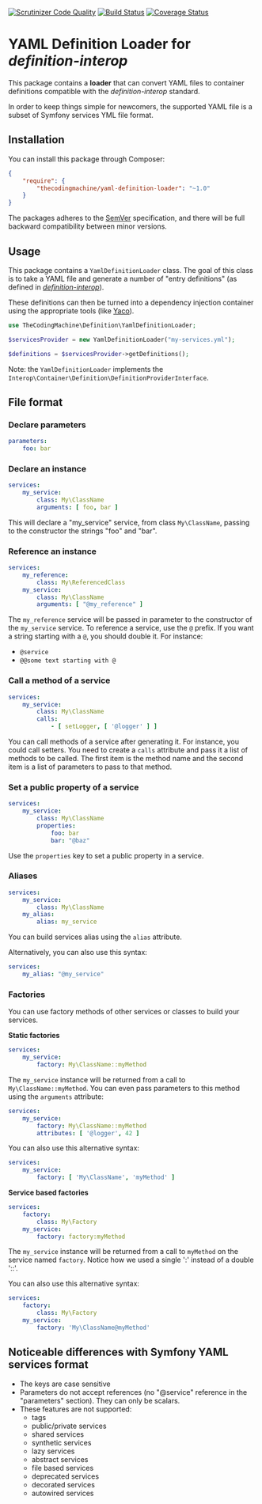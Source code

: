 [![Scrutinizer Code Quality](https://scrutinizer-ci.com/g/thecodingmachine/yaml-definition-loader/badges/quality-score.png?b=1.0)](https://scrutinizer-ci.com/g/thecodingmachine/yaml-definition-loader/?branch=1.0)
[![Build Status](https://travis-ci.org/thecodingmachine/yaml-definition-loader.svg?branch=1.0)](https://travis-ci.org/thecodingmachine/yaml-definition-loader)
[![Coverage Status](https://coveralls.io/repos/thecodingmachine/yaml-definition-loader/badge.svg?branch=1.0&service=github)](https://coveralls.io/github/thecodingmachine/yaml-definition-loader?branch=1.0)

# YAML Definition Loader for *definition-interop*

This package contains a **loader** that can convert YAML files to container definitions compatible with the 
*definition-interop* standard.

In order to keep things simple for newcomers, the supported YAML file is a subset of Symfony services YML file format.

## Installation

You can install this package through Composer:

```json
{
    "require": {
        "thecodingmachine/yaml-definition-loader": "~1.0"
    }
}
```

The packages adheres to the [SemVer](http://semver.org/) specification, and there will be full backward compatibility
between minor versions.

## Usage

This package contains a `YamlDefinitionLoader` class. The goal of this class is to take a YAML file and generate
a number of "entry definitions" (as defined in [*definition-interop*](https://github.com/container-interop/definition-interop/)).

These definitions can then be turned into a dependency injection container using the appropriate tools (like [Yaco](https://github.com/thecodingmachine/yaco)). 


```php
use TheCodingMachine\Definition\YamlDefinitionLoader;

$servicesProvider = new YamlDefinitionLoader("my-services.yml");

$definitions = $servicesProvider->getDefinitions();
```

Note: the `YamlDefinitionLoader` implements the `Interop\Container\Definition\DefinitionProviderInterface`.

## File format

### Declare parameters

```yaml
parameters:
    foo: bar
```

### Declare an instance

```yaml
services:
    my_service:
        class: My\ClassName
        arguments: [ foo, bar ]
```

This will declare a "my_service" service, from class `My\ClassName`, passing to the constructor the strings "foo" and "bar".

### Reference an instance

```yaml
services:
    my_reference:
        class: My\ReferencedClass
    my_service:
        class: My\ClassName
        arguments: [ "@my_reference" ]
```

The `my_reference` service will be passed in parameter to the constructor of the `my_service` service.
To reference a service, use the `@` prefix. If you want a string starting with a `@`, you should double it. For instance:

- `@service`
- `@@some text starting with @`

### Call a method of a service

```yaml
services:
    my_service:
        class: My\ClassName
        calls:
            - [ setLogger, [ '@logger' ] ]
```

You can call methods of a service after generating it. For instance, you could call setters.
You need to create a `calls` attribute and pass it a list of methods to be called. The first item is the method name
and the second item is a list of parameters to pass to that method.

### Set a public property of a service

```yaml
services:
    my_service:
        class: My\ClassName
        properties:
            foo: bar
            bar: "@baz"
```

Use the `properties` key to set a public property in a service.

### Aliases

```yaml
services:
    my_service:
        class: My\ClassName
    my_alias:
        alias: my_service
```

You can build services alias using the `alias` attribute.

Alternatively, you can also use this syntax:

```yaml
services:
    my_alias: "@my_service"
```

### Factories

You can use factory methods of other services or classes to build your services.

**Static factories**

```yaml
services:
    my_service:
        factory: My\ClassName::myMethod
```

The `my_service` instance will be returned from a call to `My\ClassName::myMethod`. You can even pass parameters to this
method using the `arguments` attribute:

```yaml
services:
    my_service:
        factory: My\ClassName::myMethod
        attributes: [ '@logger', 42 ] 
```

You can also use this alternative syntax:

```yaml
services:
    my_service:
        factory: [ 'My\ClassName', 'myMethod' ]
```

**Service based factories**

```yaml
services:
    factory:
        class: My\Factory
    my_service:
        factory: factory:myMethod
```

The `my_service` instance will be returned from a call to `myMethod` on the service named `factory`. Notice how we used
a single ':' instead of a double '::'.

You can also use this alternative syntax:

```yaml
services:
    factory:
        class: My\Factory
    my_service:
        factory: 'My\ClassName@myMethod'
```


## Noticeable differences with Symfony YAML services format

- The keys are case sensitive
- Parameters do not accept references (no "@service" reference in the "parameters" section). They can only be scalars.
- These features are not supported:
    - tags
    - public/private services
    - shared services
    - synthetic services
    - lazy services
    - abstract services
    - file based services
    - deprecated services
    - decorated services
    - autowired services
